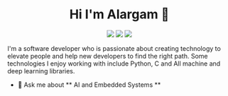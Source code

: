 <h1 align="center">Hi I'm Alargam 👋</h1>
<p align="center">
  <a href="https://www.linkedin.com/in/alargam-mohamed-2a6436257/"><img src="https://img.shields.io/badge/linkedin-%230177B5?style=flat&logo=linkedin&logoColor=white"/></a>
  <a href="https://https://www.instagram.com/alargam_18/"><img src="https://img.shields.io/badge/instagram-%23E4415F?style=flat&logo=instagram&logoColor=white"/></a>
  <a href="https://https://https://www.facebook.com/Alargm.Mohammd?mibextid=ZbWKwL/"><img src="https://img.shields.io/badge/facebook-%23E4415F?style=flat&logo=facebook&logoColor=white"/></a>
</p>

I'm a software developer who is passionate about creating technology to elevate people and help new developers to find the right path. Some technologies I enjoy working with include Python, C and All machine and deep learning libraries.

- 💬 Ask me about ** AI and Embedded Systems **

<!---
alargam/alargam is a ✨ special ✨ repository because its `README.md` (this file) appears on your GitHub profile.
You can click the Preview link to take a look at your changes.
--->
